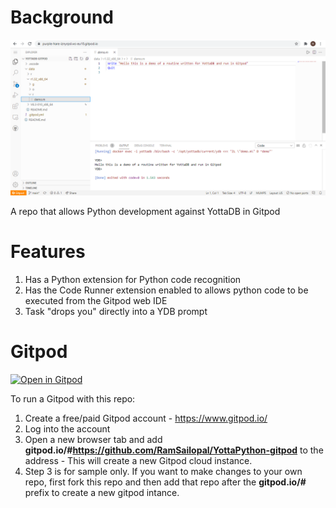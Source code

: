 # Background

![Alt text](Gitpod.PNG?raw=true "Gitpod View")

A repo that allows Python development against YottaDB in Gitpod

# Features

1) Has a Python extension for Python code recognition
2) Has the Code Runner extension enabled to allows python code to be executed from the Gitpod web IDE
3) Task "drops you" directly into a YDB prompt

# Gitpod

[![Open in Gitpod](https://gitpod.io/button/open-in-gitpod.svg)](https://gitpod.io/#https://github.com/RamSailopal/YottaPython-gitpod)

To run a Gitpod with this repo:

1) Create a free/paid Gitpod account - https://www.gitpod.io/
2) Log into the account
3) Open a new browser tab and add **gitpod.io/#https://github.com/RamSailopal/YottaPython-gitpod** to the address - This will create a new Gitpod cloud instance.
4) Step 3 is for sample only. If you want to make changes to your own repo, first fork this repo and then add that repo after the **gitpod.io/#** prefix to create a new gitpod intance.
